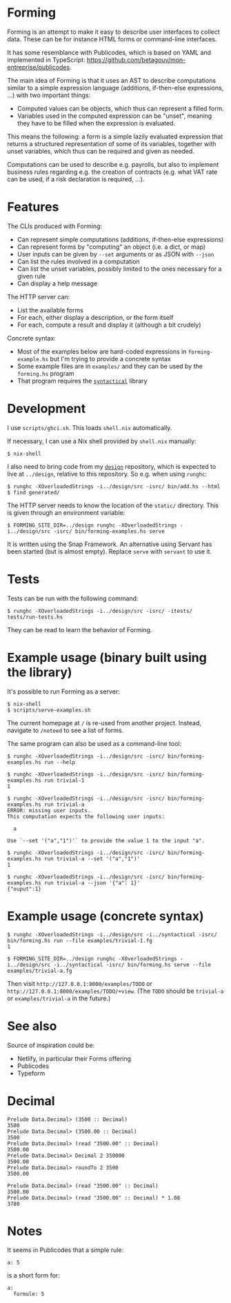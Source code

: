 # Forming

Forming is an attempt to make it easy to describe user interfaces to collect
data. These can be for instance HTML forms or command-line interfaces.

It has some resemblance with Publicodes, which is based on YAML and implemented
in TypeScript: https://github.com/betagouv/mon-entreprise/publicodes.

The main idea of Forming is that it uses an AST to describe computations
similar to a simple expression language (additions, if-then-else expressions,
...) with two important things:

- Computed values can be objects, which thus can represent a filled form.
- Variables used in the computed expression can be "unset", meaning they have
  to be filled when the expression is evaluated.

This means the following: a form is a simple lazily evaluated expression that
returns a structured representation of some of its variables, together with
unset variables, which thus can be required and given as needed.

Computations can be used to describe e.g. payrolls, but also to implement
business rules regarding e.g. the creation of contracts (e.g. what VAT rate can
be used, if a risk declaration is required, ...).


# Features

The CLIs produced with Forming:

- Can represent simple computations (additions, if-then-else expressions)
- Can represent forms by "computing" an object (i.e. a dict, or map)
- User inputs can be given by `--set` arguments or as JSON with `--json`
- Can list the rules involved in a computation
- Can list the unset variables, possibly limited to the ones necessary for a
  given rule
- Can display a help message

The HTTP server can:

- List the available forms
- For each, either display a description, or the form itself
- For each, compute a result and display it (although a bit crudely)

Concrete syntax:

- Most of the examples below are hard-coded expressions in `forming-example.hs`
  but I'm trying to provide a concrete syntax
- Some example files are in `examples/` and they can be used by the
  `forming.hs` program
- That program requires the
  [`syntactical`](https://github.com/noteed/syntactical) library


# Development

I use `scripts/ghci.sh`. This loads `shell.nix` automatically.

If necessary, I can use a Nix shell provided by `shell.nix` manually:

```
$ nix-shell
```

I also need to bring code from my
[`design`](https://github.com/hypered/design) repository, which
is expected to live at `../design`, relative to this repository. So e.g.
when using `runghc`:

```
$ runghc -XOverloadedStrings -i../design/src -isrc/ bin/add.hs --html
$ find generated/
```

The HTTP server needs to know the location of the `static/` directory. This is
given through an environment variable:

```
$ FORMING_SITE_DIR=../design runghc -XOverloadedStrings -i../design/src -isrc/ bin/forming-examples.hs serve
```

It is written using the Snap Framework. An alternative using Servant has been
started (but is almost empty). Replace `serve` with `servant` to use it.


# Tests

Tests can be run with the following command:

```
$ runghc -XOverloadedStrings -i../design/src -isrc/ -itests/ tests/run-tests.hs
```

They can be read to learn the behavior of Forming.


# Example usage (binary built using the library)

It's possible to run Forming as a server:

```
$ nix-shell
$ scripts/serve-examples.sh
```

The current homepage at `/` is re-used from another project. Instead, navigate
to `/noteed` to see a list of forms.

The same program can also be used as a command-line tool:

```
$ runghc -XOverloadedStrings -i../design/src -isrc/ bin/forming-examples.hs run --help
```

```
$ runghc -XOverloadedStrings -i../design/src -isrc/ bin/forming-examples.hs run trivial-1
1

$ runghc -XOverloadedStrings -i../design/src -isrc/ bin/forming-examples.hs run trivial-a
ERROR: missing user inputs.
This computation expects the following user inputs:

  a

Use `--set '("a","1")'` to provide the value 1 to the input "a".

$ runghc -XOverloadedStrings -i../design/src -isrc/ bin/forming-examples.hs run trivial-a --set '("a","1")'
1

$ runghc -XOverloadedStrings -i../design/src -isrc/ bin/forming-examples.hs run trivial-a --json '{"a": 1}'
{"ouput":1}
```


# Example usage (concrete syntax)

```
$ runghc -XOverloadedStrings -i../design/src -i../syntactical -isrc/ bin/forming.hs run --file examples/trivial-1.fg
1
```

```
$ FORMING_SITE_DIR=../design runghc -XOverloadedStrings -i../design/src -i../syntactical -isrc/ bin/forming.hs serve --file examples/trivial-a.fg
```

Then visit `http://127.0.0.1:8000/examples/TODO` or
`http://127.0.0.1:8000/examples/TODO/+view`. (The `TODO` should be `trivial-a` or
`examples/trivial-a` in the future.)


# See also

Source of inspiration could be:

- Netlify, in particular their Forms offering
- Publicodes
- Typeform


# Decimal

```
Prelude Data.Decimal> (3500 :: Decimal)
3500
Prelude Data.Decimal> (3500.00 :: Decimal)
3500
Prelude Data.Decimal> (read "3500.00" :: Decimal)
3500.00
Prelude Data.Decimal> Decimal 2 350000
3500.00
Prelude Data.Decimal> roundTo 2 3500
3500.00
```

```
Prelude Data.Decimal> (read "3500.00" :: Decimal)
3500.00
Prelude Data.Decimal> (read "3500.00" :: Decimal) * 1.08
3780
```


# Notes

It seems in Publicodes that a simple rule:

```
a: 5
```

is a short form for:

```
a:
  formule: 5
```
